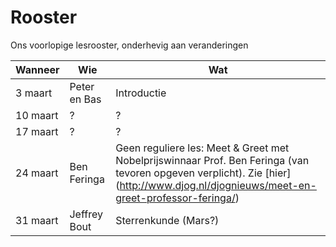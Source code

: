 # Rooster

Ons voorlopige lesrooster, onderhevig aan veranderingen

Wanneer|Wie|Wat
---|---|---
3 maart|Peter en Bas|Introductie
10 maart|?|?
17 maart|?|?
24 maart|Ben Feringa|Geen reguliere les: Meet & Greet met Nobelprijswinnaar Prof. Ben Feringa (van tevoren opgeven verplicht). Zie [hier] (http://www.djog.nl/djognieuws/meet-en-greet-professor-feringa/)
31 maart|Jeffrey Bout|Sterrenkunde (Mars?)
